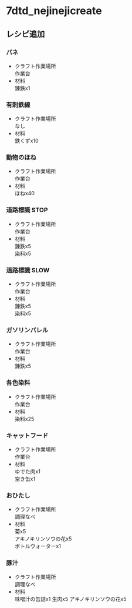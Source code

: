 # 7dtd_nejinejicreate

## レシピ追加

### バネ
- クラフト作業場所  
作業台
- 材料  
  錬鉄x1

### 有刺鉄線
- クラフト作業場所  
なし
- 材料  
鉄くずx10

### 動物のほね
- クラフト作業場所    
作業台
- 材料  
ほねx40

### 道路標識 STOP
- クラフト作業場所    
作業台
- 材料  
錬鉄x5  
染料x5

### 道路標識 SLOW
- クラフト作業場所    
作業台
- 材料  
錬鉄x5  
染料x5


### ガソリンバレル
- クラフト作業場所    
作業台
- 材料  
錬鉄x5

### 各色染料
- クラフト作業場所    
作業台
- 材料  
染料x25

### キャットフード
- クラフト作業場所    
作業台
- 材料  
ゆでた肉x1  
空き缶x1


### おひたし
- クラフト作業場所    
調理なべ  
- 材料  
菊x5  
アキノキリンソウの花x5  
ボトルウォーターx1  

### 豚汁
- クラフト作業場所    
調理なべ  
- 材料  
味噌汁の缶詰x1
生肉x5
アキノキリンソウの花x5  


